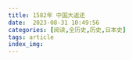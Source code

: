 ```yaml
---
title: 1582年 中国大返还
date:  2023-08-31 10:49:56
categories: [阅读,全历史,历史,日本史]
tags: article
index_img: 
---
```


